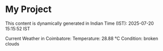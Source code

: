 # My Project

This content is dynamically generated in Indian Time (IST): 2025-07-20 15:15:52 IST


Current Weather in Coimbatore:
Temperature: 28.88 °C
Condition: broken clouds
